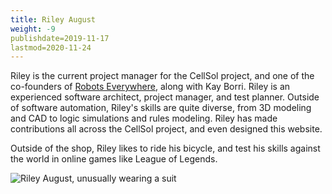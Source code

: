 ```yaml
---
title: Riley August
weight: -9
publishdate=2019-11-17
lastmod=2020-11-24
---
```


Riley is the current project manager for the CellSol project, and one of the co-founders of [Robots Everywhere](https://www.robots-everywhere.com), along with Kay Borri. Riley is an experienced software
architect, project manager, and test planner. Outside of software automation, Riley's skills are quite diverse, from 3D modeling and CAD to logic simulations and rules modeling. Riley has made contributions
all across the CellSol project, and even designed this website.

Outside of the shop, Riley likes to ride his bicycle, and test his skills against the world in online games like League of Legends.

![Riley August, unusually wearing a suit](../riley_profile.jpg)